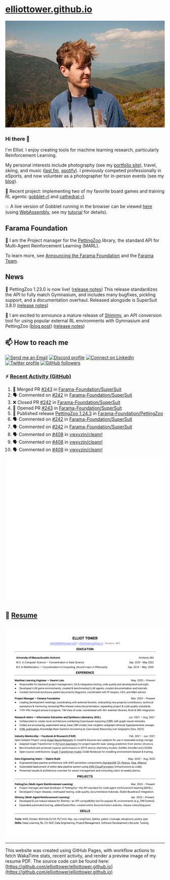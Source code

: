 # [elliottower.github.io](https://github.com/elliottower/elliottower.github.io)

[![A wild Elliot on Mt Washington](https://raw.githubusercontent.com/elliottower/elliottower.github.io/main/src/jpg/DSCF7539-600px.jpg?raw=true)](https://raw.githubusercontent.com/elliottower/elliottower.github.io/main/src/jpg/DSCF7539.jpg?raw=true)

### Hi there 👋

I'm Elliot. I enjoy creating tools for machine learning research, particularly Reinforcement Learning.

My personal interests include photography (see my [portfolio site](https://www.elliottower.com/)), travel, skiing, and music ([last.fm](https://www.last.fm/user/ajsdlfkwer), [spotify](https://open.spotify.com/user/12132818380)). I previously competed professionally in eSports, and now volunteer as a photographer for in-person events (see my [blog](https://www.elliottower.com/stories/?category=events)).

🤖 Recent project: implementing two of my favorite board games and training RL agents: [gobblet-rl](https://github.com/elliottower/gobblet-rl) and [cathedral-rl](https://github.com/elliottower/cathedral-rl). 

💥 A live version of Gobblet running in the browser can be viewed [here](https://elliottower.github.io/gobblet-rl/) (using [WebAssembly](https://webassembly.org/), see my [tutorial](https://github.com/elliottower/gobblet-rl/blob/main/tutorials/WebAssembly/web_assembly.md) for details).

## Farama Foundation

🚀 I am the Project manager for the [PettingZoo](https://github.com/Farama-Foundation/PettingZoo) library, the standard API for Multi-Agent Reinforcement Learning (MARL). 

To learn more, see [Announcing the Farama Foundation](https://farama.org/Announcing-The-Farama-Foundation) and the [Farama Team](https://farama.org/team).

## News

🎉 PettingZoo 1.23.0 is now live! ([release notes](https://github.com/Farama-Foundation/PettingZoo/releases/tag/1.23.0)) This release standardizes the API to fully match Gymnasium, and includes many bugfixes, pickling support, and a documentation overhaul. Released alongside is SuperSuit 3.8.0 ([release notes](https://github.com/Farama-Foundation/SuperSuit/releases/tag/3.8.0)) 

<!-- ![GitHub Release Date](https://img.shields.io/github/release-date/Farama-Foundation/PettingZoo) -->

🎉 I am excited to announce a mature release of [Shimmy](https://github.com/Farama-Foundation/Shimmy), an API conversion tool for using popular external RL environments with Gymnasium and PettingZoo ([blog post](https://farama.org/Announcing-Shimmy)) ([release notes](https://github.com/Farama-Foundation/Shimmy/releases/tag/v1.0.0)) 

## 📫 How to reach me

 [![Send me an Email](https://img.shields.io/badge/email-elliot%40elliottower.com-blue)](mailto:elliot@elliottower.com)
 [![Discord profile](https://img.shields.io/badge/Discord-7289DA?style=flat&logo=discord&logoColor=white)](https://discord.com/users/83091537923145728)
 [![Connect on LinkedIn](https://img.shields.io/badge/--linkedin?label=LinkedIn&logo=LinkedIn&style=social)](https://www.linkedin.com/in/elliot-tower)
 [![Twitter profile](https://img.shields.io/twitter/follow/elliottower?style=social)](https://twitter.com/ElliotTower/)
 [![GitHub followers](https://img.shields.io/github/followers/elliottower?style=social)](https://github.com/elliottower/)

### ⚡ [Recent Activity (GitHub)](https://github.com/elliottower)

<!--START_SECTION:activity-->
1. 🎉 Merged PR [#243](https://github.com/Farama-Foundation/SuperSuit/pull/243) in [Farama-Foundation/SuperSuit](https://github.com/Farama-Foundation/SuperSuit)
2. 🗣 Commented on [#242](https://github.com/Farama-Foundation/SuperSuit/pull/242#issuecomment-1898955614) in [Farama-Foundation/SuperSuit](https://github.com/Farama-Foundation/SuperSuit)
3. ❌ Closed PR [#242](https://github.com/Farama-Foundation/SuperSuit/pull/242) in [Farama-Foundation/SuperSuit](https://github.com/Farama-Foundation/SuperSuit)
4. 💪 Opened PR [#243](https://github.com/Farama-Foundation/SuperSuit/pull/243) in [Farama-Foundation/SuperSuit](https://github.com/Farama-Foundation/SuperSuit)
5. 🚀 Published release [PettingZoo 1.24.3](https://github.com/Farama-Foundation/PettingZoo/releases/tag/1.24.3) in [Farama-Foundation/PettingZoo](https://github.com/Farama-Foundation/PettingZoo)
6. 🗣 Commented on [#242](https://github.com/Farama-Foundation/SuperSuit/pull/242#issuecomment-1898902449) in [Farama-Foundation/SuperSuit](https://github.com/Farama-Foundation/SuperSuit)
7. 🗣 Commented on [#242](https://github.com/Farama-Foundation/SuperSuit/pull/242#issuecomment-1898900991) in [Farama-Foundation/SuperSuit](https://github.com/Farama-Foundation/SuperSuit)
8. 🗣 Commented on [#408](https://github.com/vwxyzjn/cleanrl/pull/408#issuecomment-1898773076) in [vwxyzjn/cleanrl](https://github.com/vwxyzjn/cleanrl)
9. 🗣 Commented on [#408](https://github.com/vwxyzjn/cleanrl/pull/408#issuecomment-1898766723) in [vwxyzjn/cleanrl](https://github.com/vwxyzjn/cleanrl)
10. 🗣 Commented on [#408](https://github.com/vwxyzjn/cleanrl/pull/408#issuecomment-1898714916) in [vwxyzjn/cleanrl](https://github.com/vwxyzjn/cleanrl)
<!--END_SECTION:activity-->


<picture>
  <a href="https://metrics.lecoq.io/insights?user=elliottower">
   <img src="/github-metrics.svg" alt="Metrics">
  </a>
</picture>

## 📄 [Resume](https://elliottower.github.io/src/pdf/resume.pdf)

<!-- PDF-TO-MARKDOWN:START -->
![Page 1](src/png/page1.png "Page 1")
---
<!-- PDF-TO-MARKDOWN:END -->

----

This website was created using GitHub Pages, with workflow actions to fetch WakaTime stats, recent activity, and render a preview image of my resume PDF. The source code can be found here: [https://github.com/elliottower/elliottower.github.io](https://github.com/elliottower/elliottower.github.io)
